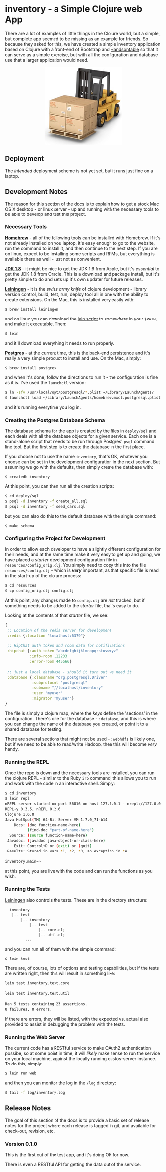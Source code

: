 # inventory - a Simple Clojure web App

There are a lot of examples of little things in the Clojure world, but a simple,
but complete app seemed to be missing as an example for friends. So because they
asked for this, we have created a simple inventory application based on Clojure
with a front-end of Bootstrap and [Handsontable](http://handsontable.com) so
that it can serve as a simple exercise, but with all the configuration and database
use that a larger application would need.

<center>
  <img src="docs/img/forklift.jpg" width="250" height="250" border="0" />
</center>

## Deployment

The _intended_ deployment scheme is not yet set, but it runs just fine on a laptop.

## Development Notes

The reason for this section of the docs is to explain how to get a stock Mac OS X desktop - or linux server - up and running with the necessary tools to be able to develop and test this project.

### Necessary Tools

**[Homebrew](http://brew.sh/)** - all of the following tools can be installed with Homebrew. If it's not already installed on you laptop, it's easy enough to go to the website, run the command to install it, and then continue to the next step. If you are on linux, expect to be installing some scripts and RPMs, but everything is available there as well - just not as convenient.

**[JDK 1.8](http://www.oracle.com/technetwork/java/javase/downloads/index.html)** - it might be nice to get the JDK 1.6 from Apple, but it's _essential_ to get the JDK 1.8 from Oracle. This is a download and package install, but it's pretty simple to do and sets up it's own updater for future releases.

**[Leiningen](http://leiningen.org/)** - it is the _swiss army knife_ of clojure development - library version control, build, test, run, deploy tool all in one with the ability to create extensions. On the Mac, this is installed very easily with:

```bash
$ brew install leiningen
```

and on linux you can download the [lein script](https://raw.githubusercontent.com/technomancy/leiningen/stable/bin/lein) to _somewhere_ in your `$PATH`, and make it executable. Then:

```bash
$ lein
```

and it'll download everything it needs to run properly.

**[Postgres](http://www.postgresql.org/)** - at the current time, this is the back-end persistence and it's really a very simple product to install and use. On the Mac, simply:

```bash
$ brew install postgres
```

and when it's done, follow the directions to run it - the configuration is fine as it is. I've used the `launchctl` version:

```bash
$ ln -sfv /usr/local/opt/postgresql/*.plist ~/Library/LaunchAgents/
$ launchctl load ~/Library/LaunchAgents/homebrew.mxcl.postgresql.plist
```

and it's running everytime you log in.

### Creating the Postgres Database Schema

The database schema for the app is created by the files in `deploy/sql` and each deals with all the database objects for a given service. Each one is a stand-alone script that needs to be run through Postgres' `psql` command line tool. But the first step is to create the database in the first place.

If you choose not to use the name `inventory`, that's OK, whatever you choose can be set in the development configuration in the next section. But assuming we go with the defaults, then simply create the database with:

```bash
$ createdb inventory
```

At this point, you can then run all the creation scripts:

```bash
$ cd deploy/sql
$ psql -d inventory -f create_all.sql
$ psql -d inventory -f seed_cars.sql
```

but you can also do this to the default database with the single command:

```bash
$ make schema
```

### Configuring the Project for Development

In order to allow each developer to have a slightly different configuration for their needs, and at the same time make it very easy to get up and going, we have placed a _starter_ development configuration file in `resources/config_orig.clj`. You simply need to copy this into the file `resources/config.clj` - which is _**very**_ important, as that specific file is read in the start-up of the clojure process:

```bash
$ cd resources
$ cp config_orig.clj config.clj
```

At this point, any changes made to `config.clj` are _not_ tracked, but if something needs to be added to the _starter_ file, that's easy to do.

Looking at the contents of that _starter_ file, we see:

```clojure
{
 ;; Location of the redis server for development
 :redis {:location "localhost:6379"}

 ;; HipChat auth token and room data for notifications
 :hipchat {:auth-token "abcdefghijklmnopqrstuvwxyz"
           :info-room 112233
           :error-room 445566}

 ;; just a local database - should it turn out we need it
 :database {:classname "org.postgresql.Driver"
            :subprotocol "postgresql"
            :subname "//localhost/inventory"
            :user "myuser"
            :migrator "myuser"}
}
```

The file is simply a clojure map, where the _keys_ define the 'sections' in the configuration. There's one for the database - `:database`, and this is where you can change the name of the database you created, or point it to a shared database for testing.

There are several sections that might not be used - `:webhdfs` is likely one, but if we need to be able to read/write Hadoop, then this will become _very_ handy.

### Running the REPL

Once the repo is down and the necessary tools are installed, you can run the clojure REPL - similar to the Ruby `irb` command, this allows you to run and work with the code in an interactive shell. Simply:

```bash
$ cd inventory
$ lein repl
nREPL server started on port 56816 on host 127.0.0.1 - nrepl://127.0.0.1:56816
REPL-y 0.3.5, nREPL 0.2.6
Clojure 1.6.0
Java HotSpot(TM) 64-Bit Server VM 1.7.0_71-b14
    Docs: (doc function-name-here)
          (find-doc "part-of-name-here")
  Source: (source function-name-here)
 Javadoc: (javadoc java-object-or-class-here)
    Exit: Control+D or (exit) or (quit)
 Results: Stored in vars *1, *2, *3, an exception in *e

inventory.main=>
```

at this point, you are live with the code and can run the functions as you wish.

### Running the Tests

[Leiningen](http://leiningen.org/) also controls the tests. These are in the directory structure:

```
  inventory
   |-- test
       |-- inventory
           |-- test
               |-- core.clj
               |-- util.clj
         ...
```

and you can run all of them with the simple command:

```bash
$ lein test
```

There are, of course, lots of options and testing capabilities, but if the tests are written right, then this will result in something like:

```bash
lein test inventory.test.core

lein test inventory.test.util

Ran 5 tests containing 23 assertions.
0 failures, 0 errors.
```

If there are errors, they will be listed, with the expected vs. actual also provided to assist in debugging the problem with the tests.

### Running the Web Server

The current code has a RESTful service to make OAuth2 authentication possibe, so at some point in time, it will _likely_ make sense to run the service on your local machine, against the locally running custos-server instance. To do this, simply:

```bash
$ lein run web
```

and then you can monitor the log in the `/log` directory:

```bash
$ tail -f log/inventory.log
```

## Release Notes

The goal of this section of the docs is to provide a basic set of release notes for the project where each release is tagged in git, and available for check-out, revision, etc.

### Version 0.1.0

This is the first cut of the test app, and it's doing OK for now.

There is even a RESTful API for getting the data out of the service.
